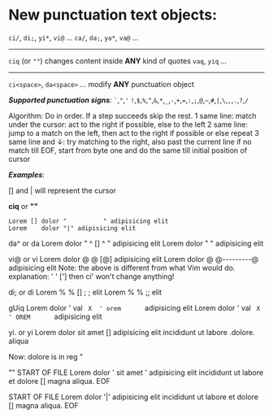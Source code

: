 New punctuation text objects:
=============================

   `ci/`, `di;`, `yi*`, `vi@` ...
   `ca/`, `da;`, `ya*`, `va@` ...

   ---

   `ciq` (or `""`) changes content inside **ANY** kind of quotes
   `vaq`, `yiq` ...

   ---

   `ci<space>`, `da<space>` ... modify **ANY** punctuation object

**_Supported punctuation signs_**:
`` ` ``,`"`,`'`
`!`,`$`,`%`,`^`,`&`,`*`,`_`,`-`,`+`,`=`,`:`,`;`,`@`,`~`,`#`,`|`,`\`,`,`,`.`,`?`,`/`

Algorithm:
Do in order. If a step succeeds skip the rest.
1 same line:       match under the cursor: act to the right if possible, else to the left
2 same line:       jump to a match on the left, then act to the right if possible or else repeat
3 same line and ↓: try matching to the right, also past the current line
                   if no match till EOF, start from byte one and do the same till initial position of cursor


**_Examples_**:

[] and | will represent the cursor

**ciq** or **""**
```
Lorem [] dolor "          " adipisicing elit
Lorem    dolor "|" adipisicing elit
```

da^ or da<space>
Lorem    dolor "    ^ []  ^     " adipisicing elit
Lorem    dolor "         " adipisicing elit

vi@ or vi<space>
Lorem    dolor @        @        [@]  adipisicing elit
Lorem    dolor @        @---------@   adipisicing elit
Note: the above is different from what Vim would do.
      explanation: '    '    ['] then ci' won't change anything!

di; or di<space>
Lorem  %     %  []  ;            ; elit
Lorem  %     %      ;; elit

gUiq
Lorem    dolor  '    val `  X  ' orem       ` adipisicing elit
Lorem    dolor  '    val `  X  ' OREM       ` adipisicing elit

yi. or yi<space>
Lorem    dolor  sit amet  []   adipisicing elit
incididunt ut labore .dolore. aliqua

Now: dolore is in reg "

""
START OF FILE
Lorem    dolor  ' sit amet     '  adipisicing elit
incididunt ut labore et dolore [] magna aliqua.
EOF

START OF FILE
Lorem    dolor  '|'  adipisicing elit
incididunt ut labore et dolore [] magna aliqua.
EOF
